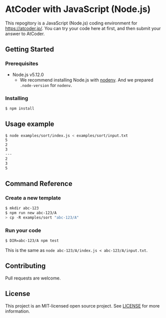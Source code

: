 # AtCoder with JavaScript (Node.js)

This repogitory is a JavaScript (Node.js) coding environment for https://atcoder.jp/. You can try your code here at first, and then submit your answer to AtCoder.

## Getting Started

### Prerequisites

- Node.js v5.12.0
  - We recommend installing Node.js with [nodenv](https://github.com/nodenv/nodenv). And we prepared `.node-version` for `nodenv`.

### Installing

```sh
$ npm install
```

## Usage example

```sh
$ node examples/sort/index.js < examples/sort/input.txt
5
2
3 
---
2
3
5
```

## Command Reference

### Create a new template

```sh
$ mkdir abc-123
$ npm run new abc-123/A
> cp -R examples/sort "abc-123/A"
```

### Run your code

```sh
$ DIR=abc-123/A npm test
```

This is the same as `node abc-123/A/index.js < abc-123/A/input.txt`.

## Contributing

Pull requests are welcome.

## License

This project is an MIT-licensed open source project. See [LICENSE](./LICENSE) for more information.